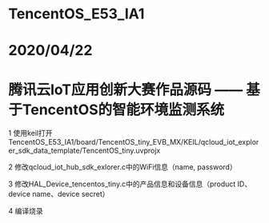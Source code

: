 # TencentOS_E53_IA1
# 2020/04/22
# 腾讯云IoT应用创新大赛作品源码 —— 基于TencentOS的智能环境监测系统

1 使用keil打开
 TencentOS_E53_IA1/board/TencentOS_tiny_EVB_MX/KEIL/qcloud_iot_explorer_sdk_data_template/TencentOS_tiny.uvprojx 

2 修改qcloud_iot_hub_sdk_exlorer.c中的WiFi信息（name, password）

3 修改HAL_Device_tencentos_tiny.c中的产品信息和设备信息（product ID、device name、device secret）

4 编译烧录
